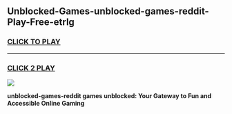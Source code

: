 
## Unblocked-Games-unblocked-games-reddit-Play-Free-etrlg
<h3>
<a href="https://premium76.site?title=unblocked-games-reddit&ref=18A">CLICK TO PLAY</a></h3>
<hr>

<h3>
<a href="https://premium76.site?title=unblocked-games-reddit&ref=18A">CLICK 2 PLAY</a>
  
</h3>

<a href="https://premium76.site?title=unblocked-games-reddit&ref=18A"><img src="https://clearcache.store/games.png"></a>


**unblocked-games-reddit games unblocked: Your Gateway to Fun and Accessible Online Gaming**

